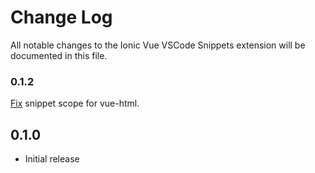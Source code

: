 # Change Log

All notable changes to the Ionic Vue VSCode Snippets extension will be documented in this file.

### 0.1.2

[Fix](https://stackoverflow.com/a/65302060/616221) snippet scope for vue-html.

## 0.1.0

- Initial release